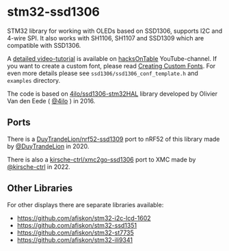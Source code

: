 # stm32-ssd1306

STM32 library for working with OLEDs based on SSD1306, supports I2C and 4-wire SPI.
It also works with SH1106, SH1107 and SSD1309 which are compatible with SSD1306.

A [detailed video-tutorial](https://www.youtube.com/watch?v=z1Px6emHIeg) is available on
[hacksOnTable](https://www.youtube.com/channel/UC4gg1OCwn1rjZ8SbRWt7d1g) YouTube-channel.
If you want to create a custom font, please read [Creating Custom Fonts](https://github.com/afiskon/stm32-ssd1306/tree/master/examples/custom-fonts).
For even more details please see `ssd1306/ssd1306_conf_template.h` and `examples` directory.

The code is based on
[4ilo/ssd1306-stm32HAL](https://github.com/4ilo/ssd1306-stm32HAL) library
developed by Olivier Van den Eede ( [@4ilo](https://github.com/4ilo) ) in 2016.

## Ports

There is a [DuyTrandeLion/nrf52-ssd1309](https://github.com/DuyTrandeLion/nrf52-ssd1309) port to nRF52 of this library made by [@DuyTrandeLion](https://github.com/DuyTrandeLion) in 2020.

There is also a [kirsche-ctrl/xmc2go-ssd1306](https://github.com/kirsche-ctrl/xmc2go-ssd1306) port to XMC made by [@kirsche-ctrl](https://github.com/kirsche-ctrl) in 2022.

## Other Libraries

For other displays there are separate libraries available:

* https://github.com/afiskon/stm32-i2c-lcd-1602
* https://github.com/afiskon/stm32-ssd1351
* https://github.com/afiskon/stm32-st7735
* https://github.com/afiskon/stm32-ili9341